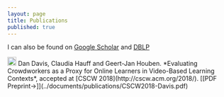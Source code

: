 ```yaml
---
layout: page
title: Publications
published: true
---
```


I can also be found on [Google Scholar](http://scholar.google.com/citations?user=gMUKVkkAAAAJ&hl=en) and [DBLP](http://www.informatik.uni-trier.de/~ley/pers/ht/h/Hauff:Claudia.html)

<img src="../img/conference-paper.png" height="20px">
Dan Davis, Claudia Hauff and Geert-Jan Houben. *Evaluating Crowdworkers as a Proxy for Online Learners in
Video-Based Learning Contexts*, accepted at [CSCW 2018](http://cscw.acm.org/2018/). [[PDF Preprint&#8594;]](../documents/publications/CSCW2018-Davis.pdf)

